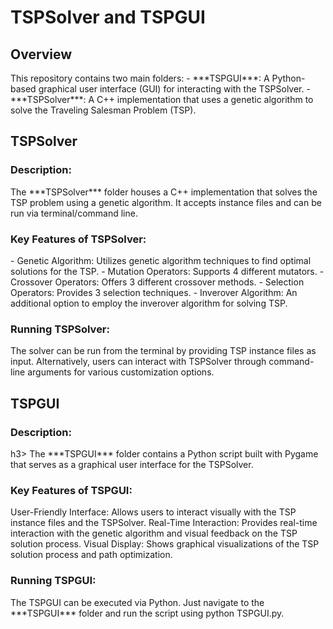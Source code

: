 <h1>TSPSolver and TSPGUI</h1>
<h2>Overview</h2>
This repository contains two main folders:
- ***TSPGUI***: A Python-based graphical user interface (GUI) for interacting with the TSPSolver.
- ***TSPSolver***: A C++ implementation that uses a genetic algorithm to solve the Traveling Salesman Problem (TSP).

<h2>TSPSolver</h2>
<h3>Description:</h3>
The ***TSPSolver*** folder houses a C++ implementation that solves the TSP problem using a genetic algorithm. It accepts instance files and can be run via terminal/command line.

<h3>Key Features of TSPSolver:</h3>
- Genetic Algorithm: Utilizes genetic algorithm techniques to find optimal solutions for the TSP.
- Mutation Operators: Supports 4 different mutators.
- Crossover Operators: Offers 3 different crossover methods.
- Selection Operators: Provides 3 selection techniques.
- Inverover Algorithm: An additional option to employ the inverover algorithm for solving TSP.

<h3>Running TSPSolver:</h3>
The solver can be run from the terminal by providing TSP instance files as input.
Alternatively, users can interact with TSPSolver through command-line arguments for various customization options.

<h2>TSPGUI</h2>
<h3>Description:</h3>h3>
The ***TSPGUI*** folder contains a Python script built with Pygame that serves as a graphical user interface for the TSPSolver.

<h3>Key Features of TSPGUI:</h3>
User-Friendly Interface: Allows users to interact visually with the TSP instance files and the TSPSolver.
Real-Time Interaction: Provides real-time interaction with the genetic algorithm and visual feedback on the TSP solution process.
Visual Display: Shows graphical visualizations of the TSP solution process and path optimization.
<h3>Running TSPGUI:</h3>
The TSPGUI can be executed via Python. Just navigate to the ***TSPGUI*** folder and run the script using python TSPGUI.py.
